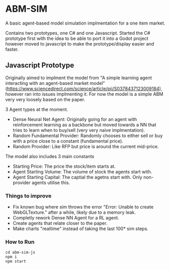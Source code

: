 # ABM-SIM
A basic agent-based model simulation implmentation for a one item market.

Contains two prototypes, one C# and one Javascript. Started the C# prototype first with the idea to be able to port it into a Godot project however moved to javascript to make the prototype/display easier and faster.

## Javascript Prototype
Originally aimed to implment the model from  "A simple learning agent interacting with an agent-based market model" (https://www.sciencedirect.com/science/article/pii/S0378437123009184), however ran into issues implmenting it. For now the model is a simple ABM very very loosely based on the paper.

3 Agent types at the moment.
  - Dense Neural Net Agent: Originally going for an agent with reinforcement learning as a backbone but moved towards a NN that tries to learn when to buy/sell (very very naive implmentation).
  - Random Fundamental Provider: Randomly chooses to either sell or buy with a price close to a constant (fundamental price).
  - Random Provider: Like RFP but price is around the current mid-price.

The model also includes 3 main constants
- Starting Price: The price the stock/item starts at.
- Agent Starting Volume: The volume of stock the agents start with.
- Agent Starting Capital: The captial the agetns start with. Only non-provider agents utilise this.

### Things to improve
- Fix known bug where sim throws the error "Error: Unable to create WebGLTexture." after a while, likely due to a memory leak.
- Completly rework Dense NN Agent for a RL agent.
- Create agents that relate closer to the paper.
- Make charts "realtime" instead of taking the last 100* sim steps.

### How to Run
```
cd abm-sim-js
npm i
npm start
```